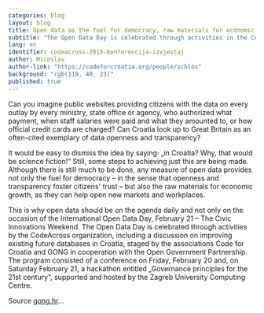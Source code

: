 ```yaml
---
categories: blog
layout: blog
title: Open data as the fuel for democracy, raw materials for economic growth
subtitle: "The Open Data Day is celebrated through activities in the CodeAcross"
lang: en
identifier: codeacross-2015-konferencija-izvjestaj
author: Miroslav
author-link: "https://codeforcroatia.org/people/schlos"
background: "rgb(119, 40, 23)"
published: true
---
```


Can you imagine public websites providing citizens with the data on every outlay by every ministry, state office or agency, who authorized what payment, when staff salaries were paid and what they amounted to, or how official credit cards are charged? Can Croatia look up to Great Britain as an often-cited exemplary of data openness and transparency?

It would be easy to dismiss the idea by saying: „in Croatia? Why, that would be science fiction!“ Still, some steps to achieving just this are being made. Although there is still much to be done, any measure of open data provides not only the fuel for democracy – in the sense that openness and transparency foster citizens' trust – but also the raw materials for economic growth, as they can help open new markets and workplaces.

This is why open data should be on the agenda daily and not only on the occasion of the International Open Data Day, February 21 – The Civic Innovations Weekend. The Open Data Day is celebrated through activities by the CodeAcross organization, including a discussion on improving existing future databases in Croatia, staged by the associations Code for Croatia and GONG in cooperation with the Open Government Partnership. The program consisted of a conference on Friday, February 20 and, on Saturday February 21, a hackathon entitled „Governance principles for the 21st century“, supported and hosted by the Zagreb University Computing Centre.

Source [gong.hr](https://www.gong.hr/en/good-governance/access-to-information/open-data-as-the-fuel-for-democracy-raw-materials-/)...